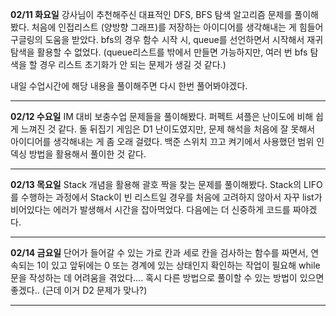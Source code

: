 **02/11 화요일**
강사님이 추천해주신 대표적인 DFS, BFS 탐색 알고리즘 문제를 풀이해봤다.
처음에 인접리스트 (양방향 그래프)를 저장하는 아이디어를 생각해내는 게 힘들어 구글링의 도움을 받았다.
bfs의 경우 함수 시작 시, queue를 선언하면서 시작해서 재귀 탐색을 활용할 수 없었다. (queue리스트를 밖에서 만들면 가능하지만, 여러 번 bfs 탐색을 할 경우 리스트 초기화가 안 되는 문제가 생길 것 같다.)

내일 수업시간에 해당 내용을 풀이해주면 다시 한번 풀어봐야겠다.

***

**02/12 수요일**
IM 대비 보충수업 문제들을 풀이해봤다.
퍼펙트 셔플은 난이도에 비해 쉽게 느껴진 것 같다.
돌 뒤집기 게임은 D1 난이도였지만, 문제 해석을 처음에 잘 못해서 아이디어를 생각해내는 게 좀 오래 걸렸다.
백준 스위치 끄고 켜기에서 사용했던 범위 인덱싱 방법을 활용해서 풀이한 것 같다.

***

**02/13 목요일**
Stack 개념을 활용해 괄호 짝을 찾는 문제를 풀이해봤다.
Stack의 LIFO를 수행하는 과정에서 Stack이 빈 리스트일 경우를 처음에 고려하지 않아서 자꾸 list가 비어있다는 에러가 발생해서 시간을 잡아먹었다. 다음에는 더 신중하게 코드를 짜야겠다.

***

**02/14 금요일**
단어가 들어갈 수 있는 가로 칸과 세로 칸을 검사하는 함수를 짜면서, 연속되는 1이 있고 앞뒤에는 0 또는 경계에 있는 상태인지 확인하는 작업이 필요해 while문을 작성하는 데 어려움을 겪었다.... 혹시 다른 방법으로 풀이할 수 있는 방법이 있으면 좋겠다.. (근데 이거 D2 문제가 맞나?)

***
